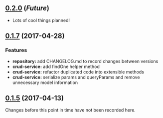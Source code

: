 
<a name="0.2.0"></a>
## [0.2.0](https://github.com/miter-framework/miter/compare/0.1.7...HEAD) (_Future_)

* Lots of cool things planned!



<a name="0.1.7"></a>
## [0.1.7](https://github.com/miter-framework/miter/compare/0.1.5...0.1.7) (2017-04-28)

### Features

* **repository:** add CHANGELOG.md to record changes between versions
* **crud-service:** add findOne helper method
* **crud-service:** refactor duplicated code into extensible methods
* **crud-service:** serialize params and queryParams and remove unnecessary model information



<a name="0.1.5"></a>
## [0.1.5](https://github.com/miter-framework/miter/tree/0.1.5) (2017-04-13)

Changes before this point in time have not been recorded here.
